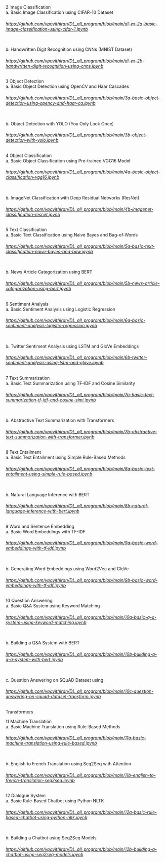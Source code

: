 2 Image Classification
<br>a. Basic Image Classification using CIFAR-10
Dataset     <h6>https://github.com/vpavithiran/DL_all_program/blob/main/dl-ex-2a-basic-image-classification-using-cifar-1.ipynb</h6>
<br>b. Handwritten Digit Recognition using CNNs
(MNIST Dataset) <h6>https://github.com/vpavithiran/DL_all_program/blob/main/dl-ex-2b-handwritten-digit-recognition-using-cnns.ipynb</h6>

3 Object Detection
<br>a. Basic Object Detection using OpenCV and Haar
Cascades <h6>https://github.com/vpavithiran/DL_all_program/blob/main/3a-basic-object-detection-using-opencv-and-haar-ca.ipynb</h6>
<br>b. Object Detection with YOLO (You Only Look
Once)<h6>https://github.com/vpavithiran/DL_all_program/blob/main/3b-object-detection-with-yolo.ipynb</h6>

4 Object Classification
<br>a. Basic Object Classification using Pre-trained
VGG16 Model <h6>https://github.com/vpavithiran/DL_all_program/blob/main/4a-basic-object-classification-vgg16.ipynb</h6>
<br>b. ImageNet Classification with Deep Residual
Networks (ResNet)<h6>https://github.com/vpavithiran/DL_all_program/blob/main/4b-imagenet-classification-resnet.ipynb</h6>

5 Text Classification
<br>a. Basic Text Classification using Naive Bayes and
Bag-of-Words <h6>https://github.com/vpavithiran/DL_all_program/blob/main/5a-basic-text-classification-naive-bayes-and-bow.ipynb</h6>
<br>b. News Article Categorization using BERT<h6>https://github.com/vpavithiran/DL_all_program/blob/main/5b-news-article-categorization-using-bert.ipynb</h6>

6 Sentiment Analysis
<br>a. Basic Sentiment Analysis using Logistic
Regression <h6>https://github.com/vpavithiran/DL_all_program/blob/main/6a-basic-sentiment-analysis-logistic-regression.ipynb</h6>
<br>b. Twitter Sentiment Analysis using LSTM and
GloVe Embeddings <h6>https://github.com/vpavithiran/DL_all_program/blob/main/6b-twitter-sentiment-analysis-using-lstm-and-glove.ipynb</h6>

7 Text Summarization
<br>a. Basic Text Summarization using TF-IDF and
Cosine Similarity <h6>https://github.com/vpavithiran/DL_all_program/blob/main/7a-basic-text-summarization-tf-idf-and-cosine-simi.ipynb</h6>
<br>b. Abstractive Text Summarization with
Transformers <h6>https://github.com/vpavithiran/DL_all_program/blob/main/7b-abstractive-text-summarization-with-transformer.ipynb</h6>

8 Text Entailment
<br>a. Basic Text Entailment using Simple Rule-Based
Methods <h6>https://github.com/vpavithiran/DL_all_program/blob/main/8a-basic-text-entailment-using-simple-rule-based.ipynb</h6>
<br>b. Natural Language Inference with BERT<h6>https://github.com/vpavithiran/DL_all_program/blob/main/8b-natural-language-inference-with-bert.ipynb</h6>

9 Word and Sentence Embedding
<br>a. Basic Word Embeddings with TF-IDF <h6>https://github.com/vpavithiran/DL_all_program/blob/main/9a-basic-word-embeddings-with-tf-idf.ipynb</h6>
<br>b. Generating Word Embeddings using Word2Vec
and GloVe<h6>https://github.com/vpavithiran/DL_all_program/blob/main/9b-basic-word-embeddings-with-tf-idf.ipynb</h6>

10 Question Answering
<br>a. Basic Q&A System using Keyword Matching <h6>https://github.com/vpavithiran/DL_all_program/blob/main/10a-basic-q-a-system-using-keyword-matching.ipynb</h6>
<br>b. Building a Q&A System with BERT <h6>https://github.com/vpavithiran/DL_all_program/blob/main/10b-building-a-q-a-system-with-bert.ipynb</h6>
<br>c. Question Answering on SQuAD Dataset using<h6>https://github.com/vpavithiran/DL_all_program/blob/main/10c-question-answering-on-squad-dataset-transform.ipynb</h6>
Transformers 

11 Machine Translation
<br>a. Basic Machine Translation using Rule-Based
Methods <h6>https://github.com/vpavithiran/DL_all_program/blob/main/11a-basic-machine-translation-using-rule-based.ipynb</h6>
<br>b. English to French Translation using Seq2Seq
with Attention<h6>https://github.com/vpavithiran/DL_all_program/blob/main/11b-english-to-french-translation-seq2seq.ipynb</h6>

12 Dialogue System
<br>a. Basic Rule-Based Chatbot using Python NLTK <h6>https://github.com/vpavithiran/DL_all_program/blob/main/12a-basic-rule-based-chatbot-using-python-nltk.ipynb</h6>
<br>b. Building a Chatbot using Seq2Seq Models<h6>https://github.com/vpavithiran/DL_all_program/blob/main/12b-building-a-chatbot-using-seq2seq-models.ipynb</h6>
